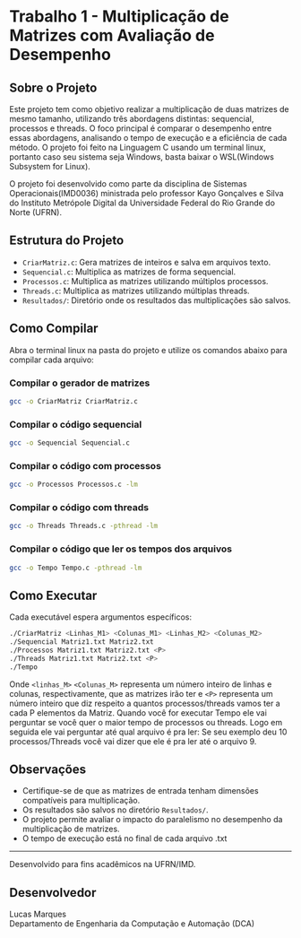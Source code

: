 # Trabalho 1 - Multiplicação de Matrizes com Avaliação de Desempenho

## Sobre o Projeto

Este projeto tem como objetivo realizar a multiplicação de duas matrizes de mesmo tamanho, utilizando três abordagens distintas: sequencial, processos e threads. O foco principal é comparar o desempenho entre essas abordagens, analisando o tempo de execução e a eficiência de cada método. O projeto foi feito na Linguagem C usando um terminal linux, portanto caso seu sistema seja Windows, basta baixar o WSL(Windows Subsystem for Linux). 

O projeto foi desenvolvido como parte da disciplina de Sistemas Operacionais(IMD0036) ministrada pelo professor Kayo Gonçalves e Silva do Instituto Metrópole Digital da Universidade Federal do Rio Grande do Norte (UFRN).

## Estrutura do Projeto

- `CriarMatriz.c`: Gera matrizes de inteiros e salva em arquivos texto.
- `Sequencial.c`: Multiplica as matrizes de forma sequencial.
- `Processos.c`: Multiplica as matrizes utilizando múltiplos processos.
- `Threads.c`: Multiplica as matrizes utilizando múltiplas threads.
- `Resultados/`: Diretório onde os resultados das multiplicações são salvos.

## Como Compilar

Abra o terminal linux na pasta do projeto e utilize os comandos abaixo para compilar cada arquivo:

### Compilar o gerador de matrizes
```bash
gcc -o CriarMatriz CriarMatriz.c
```

### Compilar o código sequencial
```bash
gcc -o Sequencial Sequencial.c
```

### Compilar o código com processos
```bash
gcc -o Processos Processos.c -lm
```

### Compilar o código com threads
```bash
gcc -o Threads Threads.c -pthread -lm
```

### Compilar o código que ler os tempos dos arquivos
```bash
gcc -o Tempo Tempo.c -pthread -lm
```

## Como Executar

Cada executável espera argumentos específicos:

```bash
./CriarMatriz <Linhas_M1> <Colunas_M1> <Linhas_M2> <Colunas_M2>
./Sequencial Matriz1.txt Matriz2.txt
./Processos Matriz1.txt Matriz2.txt <P>
./Threads Matriz1.txt Matriz2.txt <P>
./Tempo
```
Onde `<linhas_M>` `<Colunas_M>` representa um número inteiro de linhas e colunas, respectivamente, que as matrizes irão ter 
e `<P>` representa um número inteiro que diz respeito a quantos processos/threads vamos ter a cada P elementos da Matriz.
Quando você for executar Tempo ele vai perguntar se você quer o maior tempo de processos ou threads. Logo em seguida ele vai perguntar até qual arquivo é pra ler: Se seu exemplo deu 10 processos/Threads você vai dizer que ele é pra ler até o arquivo 9. 

## Observações
- Certifique-se de que as matrizes de entrada tenham dimensões compatíveis para multiplicação.
- Os resultados são salvos no diretório `Resultados/`.
- O projeto permite avaliar o impacto do paralelismo no desempenho da multiplicação de matrizes.
- O tempo de execução está no final de cada arquivo .txt

---

Desenvolvido para fins acadêmicos na UFRN/IMD.

## Desenvolvedor

Lucas Marques  
Departamento de Engenharia da Computação e Automação (DCA)  
